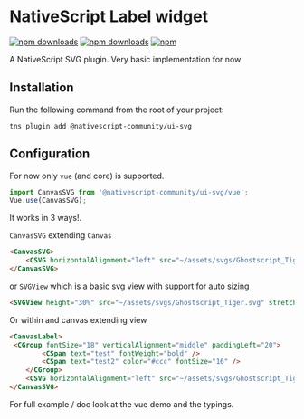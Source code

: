 # NativeScript Label widget

[![npm downloads](https://img.shields.io/npm/dm/@nativescript-community/ui-svg.svg)](https://www.npmjs.com/package/@nativescript-community/ui-svg)
[![npm downloads](https://img.shields.io/npm/dt/@nativescript-community/ui-svg.svg)](https://www.npmjs.com/package/@nativescript-community/ui-svg)
[![npm](https://img.shields.io/npm/v/@nativescript-community/ui-svg.svg)](https://www.npmjs.com/package/@nativescript-community/ui-svg)

A NativeScript SVG plugin. Very basic implementation for now

## Installation

Run the following command from the root of your project:

`tns plugin add @nativescript-community/ui-svg`

## Configuration

For now only `vue` (and core) is supported.

```ts
import CanvasSVG from '@nativescript-community/ui-svg/vue';
Vue.use(CanvasSVG);
```

It works in 3 ways!.

`CanvasSVG` extending `Canvas`

```html
<CanvasSVG>
    <CSVG horizontalAlignment="left" src="~/assets/svgs/Ghostscript_Tiger.svg" height="100%" stretch="aspectFit" />
</CanvasSVG>
```

or `SVGView` which is a basic svg view with support for auto sizing

```html
<SVGView height="30%" src="~/assets/svgs/Ghostscript_Tiger.svg" stretch="aspectFit" backgroundColor="red" />
```

Or within and canvas extending view

```html
<CanvasLabel>
 <CGroup fontSize="18" verticalAlignment="middle" paddingLeft="20">
        <CSpan text="test" fontWeight="bold" />
        <CSpan text="test2" color="#ccc" fontSize="16" />
    </CGroup>
    <CSVG horizontalAlignment="left" src="~/assets/svgs/Ghostscript_Tiger.svg" height="10" stretch="aspectFit" />
</CanvasSVG>
```

For full example / doc look at the vue demo and the typings.

